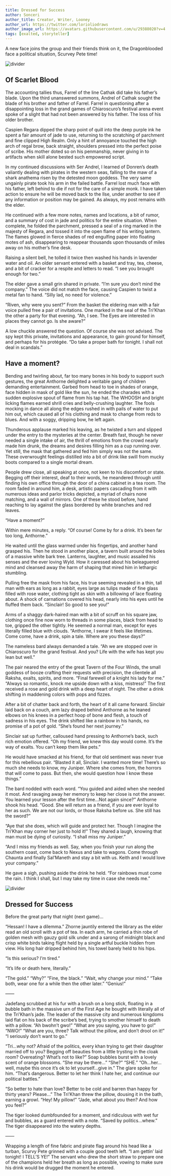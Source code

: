 ```yaml
---
title: Dressed for Success
author: Sonceri
author_title: Creator, Writer, Looney
author_url: https://twitter.com/lorioliodraws
author_image_url: https://avatars.githubusercontent.com/u/29388020?v=4
tags: [exalted, storyteller]
---
```


A new face joins the group and their friends think on it, the Dragonblooded face a political situation, Scurvey Pete time!

<!--truncate-->
![divider](/img/divide/divide-exalted.png)
## Of Scarlet Blood

The accounting tallies thus, Farrel of the line Cathak did take his father’s blade. Upon the third unanswered summons, Andrel of Cathak sought the blade of his brother and father of Farrel. Farrel in questioning after a disappointing loss in the grand games of Chiaroscuro’s festival arena event spoke of a slight that had not been answered by his father. The loss of his older brother.

Caspien Regara dipped the sharp point of quill into the deep purple ink he spent a fair amount of jade to use, returning to the scratching of parchment and fine clipped High Realm. Only a hint of annoyance touched the high arch of regal brow, back straight, shoulders pressed into the perfect poise of scribe. His mother doted so on his penmanship, never giving in to artifacts when skill alone bested such empowered script.

In my continued discussions with Ser Andrel, I learned of Donren’s death valiantly dealing with pirates in the western seas, falling to the maw of a shark anathema risen by the detested moon goddess. The very same ungainly pirate took his arm in the failed battle. Farrel lost much face with his father, left behind to die if not for the care of a simple monk. I have taken action to ensure he will be moved back to the Ilse, under another to see if any information or position may be gained. As always, my post remains with the elder.

He continued with a few more notes, names and locations, a bit of rumor, and a summary of cost in jade and politics for the entire situation. When complete, he folded the parchment, pressed a seal of a ring marked in the majesty of Regara, and tossed it into the open flame of his writing lantern. The flames glowed in fierce shades of red engulfing paper into floating motes of ash, disappearing to reappear thousands upon thousands of miles away on his mother’s fine desk.

Raising a silent bell, he tolled it twice then washed his hands in lavender water and oil. An older servant entered with a basket and tray, tea, cheese, and a bit of cracker for a respite and letters to read. “I see you brought enough for two.”

The elder gave a small grin shared in private. “I’m sure you don’t mind the company.” The voice did not match the face, causing Caspien to twist a metal fan to hand. “Silly lad, no need for violence.”

“Riven, why were you sent?” From the basket the eldering man with a fair voice pulled free a pair of invitations. One marked in the seal of the Tri’Khan the other a party for that evening. “Ah, I see. The Eyes are interested in places they cannot go. Is she aware?”

A low chuckle answered the question. Of course she was not advised. The spy kept this private, invitations and appearance, to gain ground for himself, and perhaps for his protégée. “Do take a proper bath for tonight. I shall not deal in scandals.”

## Have a moment?

Bending and twirling about, far too many bones in his body to support such gestures, the great Anthorne delighted a veritable gang of children demanding entertainment. Garbed from head to toe in shades of orange, face hidden in mask of gold like the sun, he ended the charades with a sudden explosive spout of flame from his tap hat. The WHOOSH and bright licking flames earned shrill cries and belly-crushing laughter. The fools mocking in dance all along the edges rushed in with pails of water to put him out, which caused all of his clothing and mask to change from reds to blues. And with a soggy, dripping bow, he left again.

Thunderous applause marked his leaving, as he twisted a turn and slipped under the entry to the mysteries at the center. Breath fast, though he never needed a single intake of air, the thrill of emotions from the crowd nearly made him drunk, the dreams and desires filling him as a cup running over. Yet still, the mask that gathered and fed him simply was not the same. These overwrought feelings distilled into a bit of drink like swill from mucky boots compared to a single mortal dream.

People drew close, all speaking at once, not keen to his discomfort or state. Begging off their interest, deaf to their words, he meandered through until finding his own office through the door of a china cabinet in a tea room. The room faded in around him, a desk, artistic papers cascading from it with numerous ideas and parlor tricks depicted, a myriad of chairs none matching, and a wall of mirrors. One of these he stood before, hand reaching to lay against the glass bordered by white branches and red leaves.

“Have a moment?”

Within mere minutes, a reply. “Of course! Come by for a drink. It’s been far too long, Anthorne.”

He waited until the glass warmed under his fingertips, and another hand grasped his. Then he stood in another place, a tavern built around the boles of a massive white bark tree. Lanterns, laughter, and music assailed his senses and the ever loving Wyld. How it caressed about his beleaguered mind and cleansed away the harm of shaping that mired him in lethargic stumbling.

Pulling free the mask from his face, his true seeming revealed in a thin, tall man with ears as long as a rabbit, eyes large as tulips made of fine glass filled with rose water, clothing tight as skin with a billowing of lace floating about. A shock of carnations covered his head, nearly into his eyes until he fluffed them back. “Sinclair! So good to see you!”

Arms of a shaggy dark-haired man with a bit of scruff on his square jaw, clothing once fine now worn to threads in some places, black from head to toe, gripped the other tightly. He seemed a normal man, except for eyes literally filled blue with clouds. “Anthorne, I swear it feels like lifetimes. Come come, have a drink, spin a tale. Where are you these days?”

The nameless bard always demanded a tale. “Ah we are stopped over in Chiaroscuro for the grand festival. And you? Life with the wife has kept you lean but well.”

The pair neared the entry of the great Tavern of the Four Winds, the small goddess of booze crafting their requests with precision, the clientele all Raksha, exalts, spirits, and more. “Final farewell of a knight his lady for me.” “Always so romantic, knock me upside down with a kiss, mistress!” The first received a rose and gold drink with a deep heart of night. The other a drink shifting in maddening colors with pops and fizzes.

After a bit of chatter back and forth, the heart of it all came forward. Sinclair laid back on a couch, arm lazy draped behind Anthorne as he leaned elbows on his knees in a perfect hoop of bone and flesh, a touch of sadness in his eyes. The drink shifted like a rainbow in his hands, no promise of a pot of gold. “She’s found her next journey.”

Sinclair sat up further, calloused hand pressing to Anthorne’s back, such rich emotion offered. “Oh my friend, we knew this day would come. It’s the way of exalts. You can’t keep them like pets.”

He would have smacked at his friend, for that old sentiment was never true for this rebellious pair. “Blasted it all, Sinclair. I wanted more time! There’s so much she needs to know, my Juniper. Where she comes from, the horrors that will come to pass. But then, she would question how I know these things.”

The bard nodded with each word. “You guided and aided when she needed it most. And ravaging away her memory to keep her close is not the answer. You learned your lesson after the first time…Not again since?” Anthorne shook his head. “Good. She will return as a friend, if you are ever loyal to her as such. We are not our lords, or those Raksha before us. She still has the sword?”

“Aye that she does, which will guide and protect her. Though I imagine the Tri’Khan may corner her just to hold it!” They shared a laugh, knowing that man must be dying of curiosity. “I shall miss my Juniper.”

“And I miss my friends as well. Say, when you finish your run along the southern coast, come back to Nexus and take to wagons. Come through Chaunta and finally Sal’Maneth and stay a bit with us. Keith and I would love your company.”

He gave a sigh, pushing aside the drink he held. “For rainbows must come the rain. I think I shall, but I may take my time in case she needs me.”

![divider](/img/divide/divide-temple.png)

## Dressed for Success

Before the great party that night (next game)…

“Hessan! I have a dilemma.” Zhorne jauntily entered the library as the elder read an old scroll with a pot of tea. In each arm, he carried a thin robe of golden mesh with gauzy gold silk under and a sarong of midnight black and crisp white birds taking flight held by a single artful buckle hidden from view. His long hair dripped behind him, his towel barely held to his hips.

“Is this serious? I’m tired.”

“It’s life or death here, literally.”

“The gold.” “Why?” “Fine, the black.” “Wait, why change your mind.” “Take both, wear one for a while then the other later.” “Genius!”

——

Jadefang scrubbed at his fur with a brush on a long stick, floating in a bubble bath in the massive urn of the First Age he bought with literally all of the Tri’Khan’s jade. The leader of the massive city and numerous kingdoms laid flat on his back of the scribe’s bed, trying to smother himself to death with a pillow. “Ah bwohn’t gwo!” “What are you saying, you have to go!” “NWO!” “What are you, three? Talk without the pillow, and don’t drool on it!” “I seriously don’t want to go.”

“Tri…why not? Afraid of the politics, every khan trying to get their daughter married off to you? Begging off beauties from a little trysting in the cloak room? Overeating? What’s not to like?” Soap bubbles burst with a lovely scent of orange blossoms. “She may be there…” “She?” “SHE.” “Oh…her…well, maybe this once it’s ok to let yourself…give in.” The glare spoke for him. “That’s dangerous. Better to let her think I hate her, and continue our political battles.”

“So better to hate than love? Better to be cold and barren than happy for thirty years? Please…” The Tri’Khan threw the pillow, dousing it in the bath, earning a growl. “Hey! My pillow!” “Jade, what about you then? And how you feel?”

The tiger looked dumbfounded for a moment, and ridiculous with wet fur and bubbles, as a guard entered with a note. “Saved by politics…whew.” The tiger disappeared into the watery depths.

——

Wrapping a length of fine fabric and pirate flag around his head like a turban, Scurvy Pete grinned with a couple good teeth left. “I am gettin’ laid tonight! I TELL’S YE!” The servant who drew the short straw to prepare one of the champions held her breath as long as possible, vowing to make sure his drink would be drugged the moment he entered.